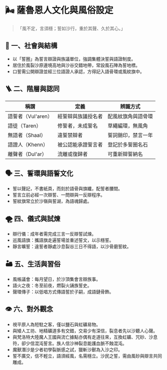 # 🌬️ 薩魯恩人文化與風俗設定  
>「風不定，言須穩；誓如沙行，重於其聲、久於其心。」

## 🌾 一、社會與結構
- 以「誓圈」為誓言辯證與族議單位，強調集體決誓與語證制度。
- 居住於風裂沙原邊境高地與沙谷交錯地帶，常設風石陣為誓地標。
- 口誓需公開辯證並經三位語證人承認，方得記入語骨環或風紋旗中。

## 🪜 二、階層與認同
| 稱謂 | 定義 | 辨識方式 |
|------|--------|--------------|
| 語誓者（Vul'aren） | 經誓辯與族議授名者 | 配風紋旗角與語骨環 |
| 語徒（Taren） | 修誓者，未成誓名 | 草繩編環，無風角 |
| 無語者（Shaal） | 違誓禁辯者 | 誓詞銷印，禁言一年 |
| 語證人（Khenn） | 被公認能承證誓言者 | 登記於多誓圈名石 |
| 離聲者（Dul'ar） | 流離或復歸者 | 可重新辯誓納名 |

## 🗣️ 三、誓環與語誓文化
- 誓以聲記，不書紙頁，而刻於語骨與旗纖，配誓者腰間。
- 誓言立前必經一次辯誓、一問辯與一反辯程序。
- 誓紋旗常立於沙嶺與誓湖，為語魂歸處。

## 🌪️ 四、儀式與試煉
- 辯行儀：成年者需完成三言一反辯誓試煉。
- 巡風語旗：攜語旗走遍誓場並重述誓文，以示穩誓。
- 靜言曠誓：違誓者靜處沙息裂谷三日不得語，以沙骨磨誓紋。

## 🏜️ 五、生活與習俗
- 風帳議會：每月望日，於沙頂集會言辯族事。
- 語火之夜：冬至前夜，燃裂火誦族誓史。
- 聲環傳子：以低唱方式傳語誓於子嗣，成語鏈骨飾。

## 👁️ 六、對外觀念
- 視平原人為短駐之客，僅以鹽石與虹礦易物。
- 與矮人工坊、地精礦道多有交錯，交易少有深信，裂息者先以沙聽人心聲。
- 與梵洛特大陸魔人王國與流亡據點亦偶有走道往來，互換虹礦、咒砂、沙息符，卻少信混沌誓言。族人信沙神裂息能護血脈不蝕混沌。
- 魔獸潛沙是少者初學裂脈感之試，獵斬沙獸為入沙之印。
- 誓不廣交，信不輕立，語須經風，名需穩立。沙民之誓，需由風砂與辯言共同雕成。